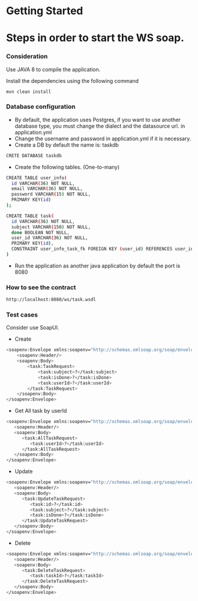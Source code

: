 # Getting Started


# Steps in order to start the WS soap.

### Consideration
Use JAVA 8 to compile the application.

Install the dependencies using the following command
```sh
mvn clean install
```

### Database configuration
* By default, the application uses Postgres, if you want to use another database type, you must change the dialect and the datasource url.
in application.yml
* Change the username and password in application.yml if it is necessary.
* Create a DB by default the name is: taskdb
```sh
CRETE DATABASE taskdb
```

* Create the following tables. (One-to-many)
```sh
CREATE TABLE user_info(
  id VARCHAR(36) NOT NULL,
  email VARCHAR(36) NOT NULL,
  password VARCHAR(15) NOT NULL,
  PRIMARY KEY(id)
);
```

```sh
CREATE TABLE task(
  id VARCHAR(36) NOT NULL,
  subject VARCHAR(150) NOT NULL,
  done BOOLEAN NOT NULL,
  user_id VARCHAR(36) NOT NULL,
  PRIMARY KEY(id),
  CONSTRAINT user_info_task_fk FOREIGN KEY (user_id) REFERENCES user_info(id)
)
```

* Run the application as another java application by default the port is 8080

### How to see the contract
```sh
http://localhost:8080/ws/task.wsdl
```

### Test cases

Consider use SoapUI.

* Create
```sh
<soapenv:Envelope xmlns:soapenv="http://schemas.xmlsoap.org/soap/envelope/" xmlns:task="http://www.fabian.com/todo/soap/task">
    <soapenv:Header/>
    <soapenv:Body>
        <task:TaskRequest>
            <task:subject>?</task:subject>
            <task:isDone>?</task:isDone>
            <task:userId>?</task:userId>
        </task:TaskRequest>
    </soapenv:Body>
</soapenv:Envelope>
```

* Get All task by userId
```sh
<soapenv:Envelope xmlns:soapenv="http://schemas.xmlsoap.org/soap/envelope/" xmlns:task="http://www.fabian.com/todo/soap/task">
   <soapenv:Header/>
   <soapenv:Body>
      <task:AllTaskRequest>
         <task:userId>?</task:userId>
      </task:AllTaskRequest>
   </soapenv:Body>
</soapenv:Envelope>
```

* Update
```sh
<soapenv:Envelope xmlns:soapenv="http://schemas.xmlsoap.org/soap/envelope/" xmlns:task="http://www.fabian.com/todo/soap/task">
   <soapenv:Header/>
   <soapenv:Body>
      <task:UpdateTaskRequest>
         <task:id>?</task:id>
         <task:subject>?</task:subject>
         <task:isDone>?</task:isDone>
      </task:UpdateTaskRequest>
   </soapenv:Body>
</soapenv:Envelope>
```

* Delete
```sh
<soapenv:Envelope xmlns:soapenv="http://schemas.xmlsoap.org/soap/envelope/" xmlns:task="http://www.fabian.com/todo/soap/task">
   <soapenv:Header/>
   <soapenv:Body>
      <task:DeleteTaskRequest>
         <task:taskId>?</task:taskId>
      </task:DeleteTaskRequest>
   </soapenv:Body>
</soapenv:Envelope>
```



